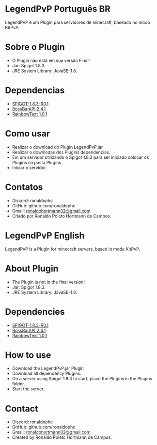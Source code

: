 # LegendPvP Português BR
  LegendPvP é um Plugin para servidores de minecraft, baseado no modo KitPvP.

# Sobre o Plugin
- O Plugin não está em sua versão Final!<br/>
- Jar: Spigot 1.8.3.<br/>
- JRE System Library: JavaSE-1.8.<br/>

# Dependencias
- <a href=“(https://getbukkit.org/get/zId4E0jbd76ubLgiVP5aMfYoiJXFCYGf)“>SPIGOT-1.8.3-R0.1</a>
- <a href=“(https://getbukkit.org/get/zId4E0jbd76ubLgiVP5aMfYoiJXFCYGf)“>BossBarAPI 2.4.1</a>
- <a href=“(https://www.spigotmc.org/resources/rainbowtext-api.17709/)“>RainbowText 1.0.1</a>

# Como usar
- Realizar o download do Plugin LegendPvP.jar
- Realizar o downlodas dos Plugins dependencias.
- Em um servidor utilizando o Spigot 1.8.3 para ser iniciado colocar os Plugins na pasta Plugins.
- Iniciar o servidor.

# Contatos
- Discord: ronaldophc
- GitHub: github.com/ronaldophc
- Gmail: ronaldohortmann02@gmail.com
- Criado por Ronaldo Poleto Hortmann de Campos.

##

# LegendPvP English
  LegendPvP is a Plugin for minecraft servers, based in mode KitPvP.

# About Plugin
- The Plugin is not in the final version!<br/>
- Jar: Spigot 1.8.3.<br/>
- JRE System Library: JavaSE-1.8.<br/>

# Dependencies
- <a href=“(https://getbukkit.org/get/zId4E0jbd76ubLgiVP5aMfYoiJXFCYGf)“>SPIGOT-1.8.3-R0.1</a>
- <a href=“(https://getbukkit.org/get/zId4E0jbd76ubLgiVP5aMfYoiJXFCYGf)“>BossBarAPI 2.4.1</a>
- <a href=“(https://www.spigotmc.org/resources/rainbowtext-api.17709/)“>RainbowText 1.0.1</a>

# How to use
- Download the LegendPvP.jar Plugin
- Download all dependency Plugins.
- On a server using Spigot 1.8.3 to start, place the Plugins in the Plugins folder.
- Start the server.

# Contact
- Discord: ronaldophc
- GitHub: github.com/ronaldophc
- Gmail: ronaldohortmann02@gmail.com
- Created by Ronaldo Poleto Hortmann de Campos.

